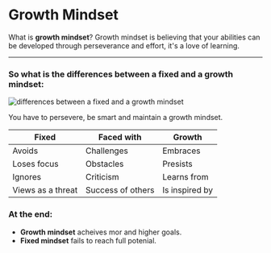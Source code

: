 # Growth Mindset
What is **growth mindset**?
Growth mindset is believing that your abilities can be developed through perseverance and effort, it's a love of learning.  

---
### So what is the differences between a fixed and a growth mindset:  

![differences between a fixed and a growth mindset](https://i2.wp.com/atlassianblog.wpengine.com/wp-content/uploads/NewGrowthMindset2.png?resize=800%2C1000&ssl=1)  

You have to persevere, be smart and maintain a growth mindset.  

| Fixed              | Faced with         | Growth             |
| ------------------ | ------------------ | ------------------ |
| Avoids             | Challenges         | Embraces           |
| Loses focus        | Obstacles          | Presists           |
| Ignores            | Criticism          | Learns from        |
| Views as a threat  | Success of others  | Is inspired by     |
### At the end:
- **Growth mindset** acheives mor and higher goals.
- **Fixed mindset** fails to reach full potenial.